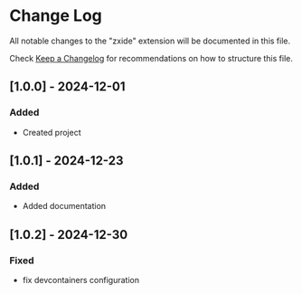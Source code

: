 # Change Log

All notable changes to the "zxide" extension will be documented in this file.

Check [Keep a Changelog](http://keepachangelog.com/) for recommendations on how to structure this file.

## [1.0.0] - 2024-12-01

### Added

- Created project

## [1.0.1] - 2024-12-23

### Added

- Added documentation

## [1.0.2] - 2024-12-30

### Fixed

- fix devcontainers configuration
